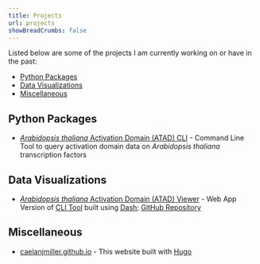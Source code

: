 ```yaml
---
title: Projects
url: projects
showBreadCrumbs: false
---
```

Listed below are some of the projects I am currently working on or have in the past:

- [Python Packages](#python-packages)
- [Data Visualizations](#data-visualizations)
- [Miscellaneous](#miscellaneous)

## Python Packages

- [*Arabidopsis thaliana* Activation Domain (ATAD) CLI](https://github.com/caelanjmiller/ATAD-CLI) - Command Line Tool to query activation domain data on *Arabidopsis thaliana* transcription factors

## Data Visualizations

- [*Arabidopsis thaliana* Activation Domain (ATAD) Viewer](https://transcription.biology.duke.edu) - Web App Version of [CLI Tool](https://github.com/caelanjmiller/ATAD-CLI) built using [Dash](https://dash.plotly.com/); [GitHub Repository](https://github.com/caelanjmiller/ATAD-Viewer)

## Miscellaneous

- [caelanjmiller.github.io](https://caelanjmiller.github.io/) - This website built with [Hugo](https://gohugo.io/)
